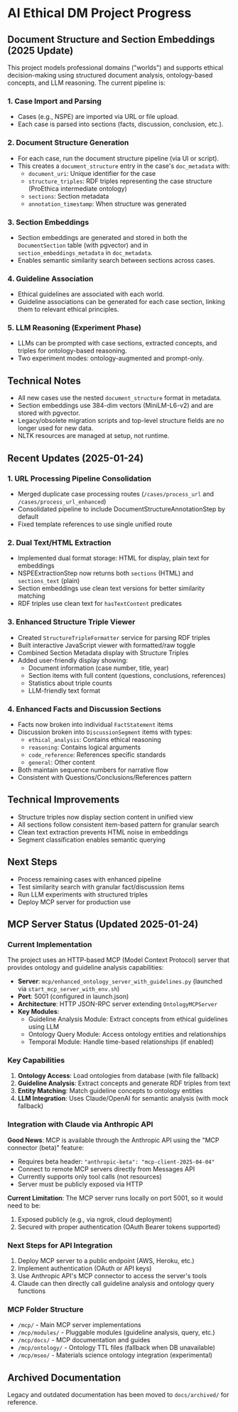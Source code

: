 # AI Ethical DM Project Progress

## Document Structure and Section Embeddings (2025 Update)

This project models professional domains ("worlds") and supports ethical decision-making using structured document analysis, ontology-based concepts, and LLM reasoning. The current pipeline is:

### 1. Case Import and Parsing
- Cases (e.g., NSPE) are imported via URL or file upload.
- Each case is parsed into sections (facts, discussion, conclusion, etc.).

### 2. Document Structure Generation
- For each case, run the document structure pipeline (via UI or script).
- This creates a `document_structure` entry in the case's `doc_metadata` with:
  - `document_uri`: Unique identifier for the case
  - `structure_triples`: RDF triples representing the case structure (ProEthica intermediate ontology)
  - `sections`: Section metadata
  - `annotation_timestamp`: When structure was generated

### 3. Section Embeddings
- Section embeddings are generated and stored in both the `DocumentSection` table (with pgvector) and in `section_embeddings_metadata` in `doc_metadata`.
- Enables semantic similarity search between sections across cases.

### 4. Guideline Association
- Ethical guidelines are associated with each world.
- Guideline associations can be generated for each case section, linking them to relevant ethical principles.

### 5. LLM Reasoning (Experiment Phase)
- LLMs can be prompted with case sections, extracted concepts, and triples for ontology-based reasoning.
- Two experiment modes: ontology-augmented and prompt-only.

## Technical Notes
- All new cases use the nested `document_structure` format in metadata.
- Section embeddings use 384-dim vectors (MiniLM-L6-v2) and are stored with pgvector.
- Legacy/obsolete migration scripts and top-level structure fields are no longer used for new data.
- NLTK resources are managed at setup, not runtime.

## Recent Updates (2025-01-24)

### 1. URL Processing Pipeline Consolidation
- Merged duplicate case processing routes (`/cases/process_url` and `/cases/process_url_enhanced`)
- Consolidated pipeline to include DocumentStructureAnnotationStep by default
- Fixed template references to use single unified route

### 2. Dual Text/HTML Extraction
- Implemented dual format storage: HTML for display, plain text for embeddings
- NSPEExtractionStep now returns both `sections` (HTML) and `sections_text` (plain)
- Section embeddings use clean text versions for better similarity matching
- RDF triples use clean text for `hasTextContent` predicates

### 3. Enhanced Structure Triple Viewer
- Created `StructureTripleFormatter` service for parsing RDF triples
- Built interactive JavaScript viewer with formatted/raw toggle
- Combined Section Metadata display with Structure Triples
- Added user-friendly display showing:
  - Document information (case number, title, year)
  - Section items with full content (questions, conclusions, references)
  - Statistics about triple counts
  - LLM-friendly text format

### 4. Enhanced Facts and Discussion Sections
- Facts now broken into individual `FactStatement` items
- Discussion broken into `DiscussionSegment` items with types:
  - `ethical_analysis`: Contains ethical reasoning
  - `reasoning`: Contains logical arguments
  - `code_reference`: References specific standards
  - `general`: Other content
- Both maintain sequence numbers for narrative flow
- Consistent with Questions/Conclusions/References pattern

## Technical Improvements
- Structure triples now display section content in unified view
- All sections follow consistent item-based pattern for granular search
- Clean text extraction prevents HTML noise in embeddings
- Segment classification enables semantic querying

## Next Steps
- Process remaining cases with enhanced pipeline
- Test similarity search with granular fact/discussion items
- Run LLM experiments with structured triples
- Deploy MCP server for production use

## MCP Server Status (Updated 2025-01-24)

### Current Implementation
The project uses an HTTP-based MCP (Model Context Protocol) server that provides ontology and guideline analysis capabilities:

- **Server**: `mcp/enhanced_ontology_server_with_guidelines.py` (launched via `start_mcp_server_with_env.sh`)
- **Port**: 5001 (configured in launch.json)
- **Architecture**: HTTP JSON-RPC server extending `OntologyMCPServer`
- **Key Modules**:
  - Guideline Analysis Module: Extract concepts from ethical guidelines using LLM
  - Ontology Query Module: Access ontology entities and relationships
  - Temporal Module: Handle time-based relationships (if enabled)

### Key Capabilities
1. **Ontology Access**: Load ontologies from database (with file fallback)
2. **Guideline Analysis**: Extract concepts and generate RDF triples from text
3. **Entity Matching**: Match guideline concepts to ontology entities
4. **LLM Integration**: Uses Claude/OpenAI for semantic analysis (with mock fallback)

### Integration with Claude via Anthropic API
**Good News**: MCP is available through the Anthropic API using the "MCP connector (beta)" feature:
- Requires beta header: `"anthropic-beta": "mcp-client-2025-04-04"`
- Connect to remote MCP servers directly from Messages API
- Currently supports only tool calls (not resources)
- Server must be publicly exposed via HTTP

**Current Limitation**: The MCP server runs locally on port 5001, so it would need to be:
1. Exposed publicly (e.g., via ngrok, cloud deployment)
2. Secured with proper authentication (OAuth Bearer tokens supported)

### Next Steps for API Integration
1. Deploy MCP server to a public endpoint (AWS, Heroku, etc.)
2. Implement authentication (OAuth or API keys)
3. Use Anthropic API's MCP connector to access the server's tools
4. Claude can then directly call guideline analysis and ontology query functions

### MCP Folder Structure
- `/mcp/` - Main MCP server implementations
- `/mcp/modules/` - Pluggable modules (guideline analysis, query, etc.)
- `/mcp/docs/` - MCP documentation and guides
- `/mcp/ontology/` - Ontology TTL files (fallback when DB unavailable)
- `/mcp/mseo/` - Materials science ontology integration (experimental)

## Archived Documentation
Legacy and outdated documentation has been moved to `docs/archived/` for reference.
